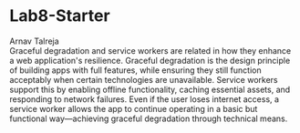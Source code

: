 # Lab8-Starter
Arnav Talreja <br>
Graceful degradation and service workers are related in how they enhance a web application's resilience. Graceful degradation is the design principle of building apps with full features, while ensuring they still function acceptably when certain technologies are unavailable. Service workers support this by enabling offline functionality, caching essential assets, and responding to network failures. Even if the user loses internet access, a service worker allows the app to continue operating in a basic but functional way—achieving graceful degradation through technical means.
